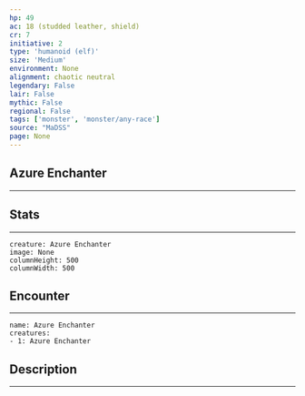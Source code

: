 ```yaml
---
hp: 49
ac: 18 (studded leather, shield)
cr: 7
initiative: 2
type: 'humanoid (elf)'    
size: 'Medium'
environment: None
alignment: chaotic neutral
legendary: False
lair: False
mythic: False
regional: False
tags: ['monster', 'monster/any-race']
source: "MaDSS"
page: None
---
```


## Azure Enchanter
---



## Stats
---

```statblock
creature: Azure Enchanter
image: None
columnHeight: 500
columnWidth: 500
```

## Encounter
---

```encounter-table
name: Azure Enchanter
creatures:
- 1: Azure Enchanter
```

## Description
---




